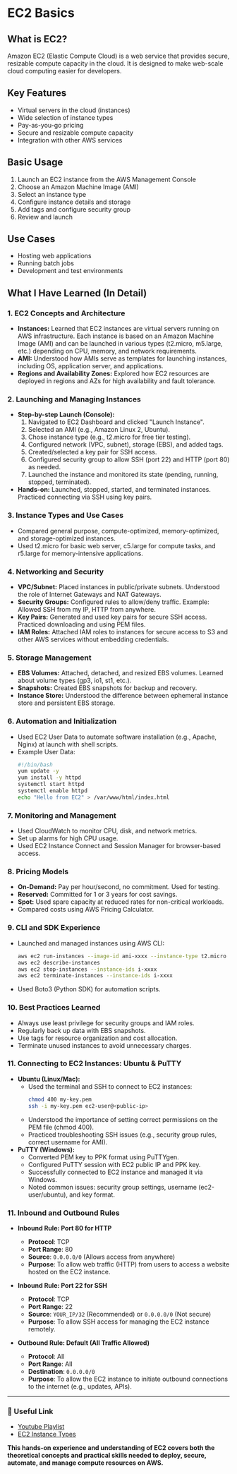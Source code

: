# EC2 Basics

## What is EC2?

Amazon EC2 (Elastic Compute Cloud) is a web service that provides secure, resizable compute capacity in the cloud. It is designed to make web-scale cloud computing easier for developers.

## Key Features

- Virtual servers in the cloud (instances)
- Wide selection of instance types
- Pay-as-you-go pricing
- Secure and resizable compute capacity
- Integration with other AWS services

## Basic Usage

1. Launch an EC2 instance from the AWS Management Console
2. Choose an Amazon Machine Image (AMI)
3. Select an instance type
4. Configure instance details and storage
5. Add tags and configure security group
6. Review and launch

## Use Cases

- Hosting web applications
- Running batch jobs
- Development and test environments

## What I Have Learned (In Detail)

### 1. EC2 Concepts and Architecture

- **Instances:** Learned that EC2 instances are virtual servers running on AWS infrastructure. Each instance is based on an Amazon Machine Image (AMI) and can be launched in various types (t2.micro, m5.large, etc.) depending on CPU, memory, and network requirements.
- **AMI:** Understood how AMIs serve as templates for launching instances, including OS, application server, and applications.
- **Regions and Availability Zones:** Explored how EC2 resources are deployed in regions and AZs for high availability and fault tolerance.

### 2. Launching and Managing Instances

- **Step-by-step Launch (Console):**
  1. Navigated to EC2 Dashboard and clicked "Launch Instance".
  2. Selected an AMI (e.g., Amazon Linux 2, Ubuntu).
  3. Chose instance type (e.g., t2.micro for free tier testing).
  4. Configured network (VPC, subnet), storage (EBS), and added tags.
  5. Created/selected a key pair for SSH access.
  6. Configured security group to allow SSH (port 22) and HTTP (port 80) as needed.
  7. Launched the instance and monitored its state (pending, running, stopped, terminated).
- **Hands-on:** Launched, stopped, started, and terminated instances. Practiced connecting via SSH using key pairs.

### 3. Instance Types and Use Cases

- Compared general purpose, compute-optimized, memory-optimized, and storage-optimized instances.
- Used t2.micro for basic web server, c5.large for compute tasks, and r5.large for memory-intensive applications.

### 4. Networking and Security

- **VPC/Subnet:** Placed instances in public/private subnets. Understood the role of Internet Gateways and NAT Gateways.
- **Security Groups:** Configured rules to allow/deny traffic. Example: Allowed SSH from my IP, HTTP from anywhere.
- **Key Pairs:** Generated and used key pairs for secure SSH access. Practiced downloading and using PEM files.
- **IAM Roles:** Attached IAM roles to instances for secure access to S3 and other AWS services without embedding credentials.

### 5. Storage Management

- **EBS Volumes:** Attached, detached, and resized EBS volumes. Learned about volume types (gp3, io1, st1, etc.).
- **Snapshots:** Created EBS snapshots for backup and recovery.
- **Instance Store:** Understood the difference between ephemeral instance store and persistent EBS storage.

### 6. Automation and Initialization

- Used EC2 User Data to automate software installation (e.g., Apache, Nginx) at launch with shell scripts.
- Example User Data:
  ```bash
  #!/bin/bash
  yum update -y
  yum install -y httpd
  systemctl start httpd
  systemctl enable httpd
  echo "Hello from EC2" > /var/www/html/index.html
  ```

### 7. Monitoring and Management

- Used CloudWatch to monitor CPU, disk, and network metrics.
- Set up alarms for high CPU usage.
- Used EC2 Instance Connect and Session Manager for browser-based access.

### 8. Pricing Models

- **On-Demand:** Pay per hour/second, no commitment. Used for testing.
- **Reserved:** Committed for 1 or 3 years for cost savings.
- **Spot:** Used spare capacity at reduced rates for non-critical workloads.
- Compared costs using AWS Pricing Calculator.

### 9. CLI and SDK Experience

- Launched and managed instances using AWS CLI:
  ```sh
  aws ec2 run-instances --image-id ami-xxxx --instance-type t2.micro --key-name my-key --security-group-ids sg-xxxx --subnet-id subnet-xxxx
  aws ec2 describe-instances
  aws ec2 stop-instances --instance-ids i-xxxx
  aws ec2 terminate-instances --instance-ids i-xxxx
  ```
- Used Boto3 (Python SDK) for automation scripts.

### 10. Best Practices Learned

- Always use least privilege for security groups and IAM roles.
- Regularly back up data with EBS snapshots.
- Use tags for resource organization and cost allocation.
- Terminate unused instances to avoid unnecessary charges.

### 11. Connecting to EC2 Instances: Ubuntu & PuTTY

- **Ubuntu (Linux/Mac):**
  - Used the terminal and SSH to connect to EC2 instances:
    ```sh
    chmod 400 my-key.pem
    ssh -i my-key.pem ec2-user@<public-ip>
    ```
  - Understood the importance of setting correct permissions on the PEM file (chmod 400).
  - Practiced troubleshooting SSH issues (e.g., security group rules, correct username for AMI).
- **PuTTY (Windows):**
  - Converted PEM key to PPK format using PuTTYgen.
  - Configured PuTTY session with EC2 public IP and PPK key.
  - Successfully connected to EC2 instance and managed it via Windows.
  - Noted common issues: security group settings, username (ec2-user/ubuntu), and key format.

### 11. Inbound and Outbound Rules

- **Inbound Rule: Port 80 for HTTP**

  - **Protocol**: TCP
  - **Port Range**: 80
  - **Source**: `0.0.0.0/0` (Allows access from anywhere)
  - **Purpose**: To allow web traffic (HTTP) from users to access a website hosted on the EC2 instance.

- **Inbound Rule: Port 22 for SSH**

  - **Protocol**: TCP
  - **Port Range**: 22
  - **Source**: `YOUR_IP/32` (Recommended) or `0.0.0.0/0` (Not secure)
  - **Purpose**: To allow SSH access for managing the EC2 instance remotely.

- **Outbound Rule: Default (All Traffic Allowed)**
  - **Protocol**: All
  - **Port Range**: All
  - **Destination**: `0.0.0.0/0`
  - **Purpose**: To allow the EC2 instance to initiate outbound connections to the internet (e.g., updates, APIs).

---

### 🔗 Useful Link

- [Youtube Playlist](https://youtube.com/playlist?list=PL0tP8lerTbX3mKdZYfJwXcKf6SOfmQcgl&si=qnNyNngAhWv8rwAY)
- [EC2 Instance Types](https://aws.amazon.com/ec2/instance-types/)

**This hands-on experience and understanding of EC2 covers both the theoretical concepts and practical skills needed to deploy, secure, automate, and manage compute resources on AWS.**

